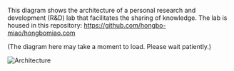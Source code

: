 This diagram shows the architecture of a personal research and development (R&D) lab that facilitates the sharing of knowledge. The lab is housed in this repository: https://github.com/hongbo-miao/hongbomiao.com

(The diagram here may take a moment to load. Please wait patiently.)

![Architecture](https://github.com/hongbo-miao/hongbomiao.com/assets/3375461/affbed54-a837-4f89-86e1-356a1dff6f63)
